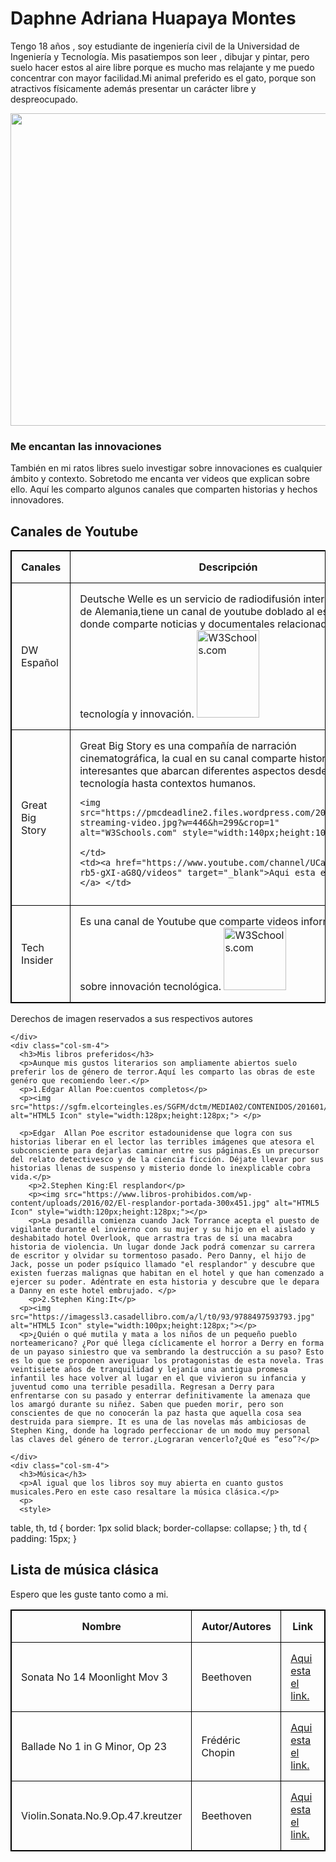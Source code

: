 <!DOCTYPE html>
<html lang="en">
<head>
  <title>Bootstrap Example</title>
  <meta charset="utf-8">
  <meta name="viewport" content="width=device-width, initial-scale=1">
  <link rel="stylesheet" href="https://maxcdn.bootstrapcdn.com/bootstrap/3.3.7/css/bootstrap.min.css">
  <script src="https://ajax.googleapis.com/ajax/libs/jquery/3.2.0/jquery.min.js"></script>
  <script src="https://maxcdn.bootstrapcdn.com/bootstrap/3.3.7/js/bootstrap.min.js"></script>
</head>
<body>

<div class="container">
  <div class="jumbotron">
    <h1>Daphne Adriana Huapaya Montes</h1>
    <p>Tengo 18 años , soy estudiante de ingeniería civil de la Universidad de Ingeniería y Tecnología. Mis pasatiempos son leer , dibujar y pintar, pero suelo hacer estos al aire libre porque es mucho mas relajante y me puedo concentrar con mayor facilidad.Mi animal preferido es el gato, porque son atractivos físicamente además presentar un carácter libre y despreocupado.</p> 
    <img src="https://i.pinimg.com/originals/19/2a/6d/192a6d3ca3f0271a3504fb7e2bbd207d.jpg" style="width:900px;height:500px;">
  </div>
  <div class="row">
    <div class="col-sm-4">
      <h3>Me encantan las innovaciones </h3>
      <p>También en mi ratos libres suelo investigar sobre innovaciones es cualquier ámbito y contexto. Sobretodo me encanta ver videos que explican sobre ello. Aquí les comparto algunos canales que comparten historias y hechos innovadores.</p>
      <p><style>
table, th, td {
    border: 1px solid black;
    border-collapse: collapse;
}
th, td {
    padding: 15px;
}
</style>
</head>
<body>

<h2>Canales de Youtube</h2>

<table style="width:100%">
  <tr>
    <th>Canales</th>
    <th>Descripción</th> 
    <th>Link</th>
  </tr>
  <tr>
    <td>DW Español</td>
    <td>Deutsche Welle es un servicio de radiodifusión internacional de Alemania,tiene un canal de youtube doblado al español donde comparte noticias y documentales relacionados con tecnología y innovación.
    <img src="https://upload.wikimedia.org/wikipedia/commons/6/69/Deutsche_Welle_Logo.svg" alt="W3Schools.com" style="width:100px;height:140px;"
>
    </td>
    <td><a href="https://www.youtube.com/user/DeutscheWelleEspanol" target="_blank">Aqui esta el link.</a> </td>
  </tr>
  <tr>
    <td>Great Big Story</td>
    <td>Great Big Story es una compañía de narración cinematográfica, la cual en su canal comparte historias interesantes que abarcan diferentes aspectos desde tecnología hasta contextos humanos.
    
    <img src="https://pmcdeadline2.files.wordpress.com/2015/10/cnn-streaming-video.jpg?w=446&h=299&crop=1" alt="W3Schools.com" style="width:140px;height:100px;"
>
    </td>
    <td><a href="https://www.youtube.com/channel/UCajXeitgFL-rb5-gXI-aG8Q/videos" target="_blank">Aqui esta el link.</a> </td>
  </tr>
  <tr>
    <td>Tech Insider</td>
    <td>Es una canal de Youtube que comparte videos informativos sobre innovación tecnológica.
      <img src="https://pbs.twimg.com/profile_images/888061792630517761/OzaUjTz5_400x400.jpg" alt="W3Schools.com" style="width:100px;height:100px;"
>  
    </td>
    <td><a href="https://www.youtube.com/channel/UCVLZmDKeT-mV4H3ToYXIFYg" target="_blank">Aqui esta el link.</a> </td>
  </tr>
</table>

<p>Derechos de imagen reservados a sus respectivos autores</p>
 
 
      
    </div>
    <div class="col-sm-4">
      <h3>Mis libros preferidos</h3>
      <p>Aunque mis gustos literarios son ampliamente abiertos suelo preferir los de género de terror.Aquí les comparto las obras de este genéro que recomiendo leer.</p>
      <p>1.Edgar Allan Poe:cuentos completos</p>
      <p><img src="https://sgfm.elcorteingles.es/SGFM/dctm/MEDIA02/CONTENIDOS/201601/13/00106523181839____1__640x640.jpg" alt="HTML5 Icon" style="width:128px;height:128px;"> </p>
      
      <p>Edgar  Allan Poe escritor estadounidense que logra con sus historias liberar en el lector las terribles imágenes que atesora el subconsciente para dejarlas caminar entre sus páginas.Es un precursor del relato detectivesco y de la ciencia ficción. Déjate llevar por sus historias llenas de suspenso y misterio donde lo inexplicable cobra vida.</p>
        <p>2.Stephen King:El resplandor</p>
        <p><img src="https://www.libros-prohibidos.com/wp-content/uploads/2016/02/El-resplandor-portada-300x451.jpg" alt="HTML5 Icon" style="width:120px;height:128px;"></p>
        <p>La pesadilla comienza cuando Jack Torrance acepta el puesto de vigilante durante el invierno con su mujer y su hijo en el aislado y deshabitado hotel Overlook, que arrastra tras de sí una macabra historia de violencia. Un lugar donde Jack podrá comenzar su carrera de escritor y olvidar su tormentoso pasado. Pero Danny, el hijo de Jack, posse un poder psíquico llamado "el resplandor" y descubre que existen fuerzas malignas que habitan en el hotel y que han comenzado a ejercer su poder. Adéntrate en esta historia y descubre que le depara a Danny en este hotel embrujado. </p>
        <p>2.Stephen King:It</p>
      <p><img src="https://imagessl3.casadellibro.com/a/l/t0/93/9788497593793.jpg" alt="HTML5 Icon" style="width:100px;height:128px;"></p>
      <p>¿Quién o qué mutila y mata a los niños de un pequeño pueblo norteamericano? ¿Por qué llega cíclicamente el horror a Derry en forma de un payaso siniestro que va sembrando la destrucción a su paso? Esto es lo que se proponen averiguar los protagonistas de esta novela. Tras veintisiete años de tranquilidad y lejanía una antigua promesa infantil les hace volver al lugar en el que vivieron su infancia y juventud como una terrible pesadilla. Regresan a Derry para enfrentarse con su pasado y enterrar definitivamente la amenaza que los amargó durante su niñez. Saben que pueden morir, pero son conscientes de que no conocerán la paz hasta que aquella cosa sea destruida para siempre. It es una de las novelas más ambiciosas de Stephen King, donde ha logrado perfeccionar de un modo muy personal las claves del género de terror.¿Lograran vencerlo?¿Qué es “eso”?</p>
      
    </div>
    <div class="col-sm-4">
      <h3>Música</h3>        
      <p>Al igual que los libros soy muy abierta en cuanto gustos musicales.Pero en este caso resaltare la música clásica.</p>
      <p>
      <style>
table, th, td {
    border: 1px solid black;
    border-collapse: collapse;
}
th, td {
    padding: 15px;
}
</style>
</head>
<body>

<h2>Lista de música clásica</h2>
<p>Espero que les guste tanto como a mi.</p>

<table style="width:100%">
  <tr>
    <th>Nombre</th>
    <th>Autor/Autores</th> 
    <th>Link</th>
  </tr>
  <tr>
    <td>Sonata No 14 Moonlight Mov 3</td>
    <td>Beethoven</td>
    <td> <a href="https://www.youtube.com/watch?v=zucBfXpCA6s" target="_blank">Aqui esta el link.</a></td>
  </tr>
  <tr>
    <td>Ballade No 1 in G Minor, Op 23</td>
    <td>Frédéric Chopin</td>
    <td> <a href="https://www.youtube.com/watch?v=Ce8p0VcTbuA" target="_blank">Aqui esta el link.</a></td>
  </tr>
  <tr>
    <td>Violin.Sonata.No.9.Op.47.kreutzer</td>
    <td>Beethoven</td>
    <td><a href="https://www.youtube.com/watch?v=COGcCBJAC6I&t=385s" target="_blank">Aqui esta el link.</a></td>
  </tr>
</table>
    
  </div>

</body>

</html>
